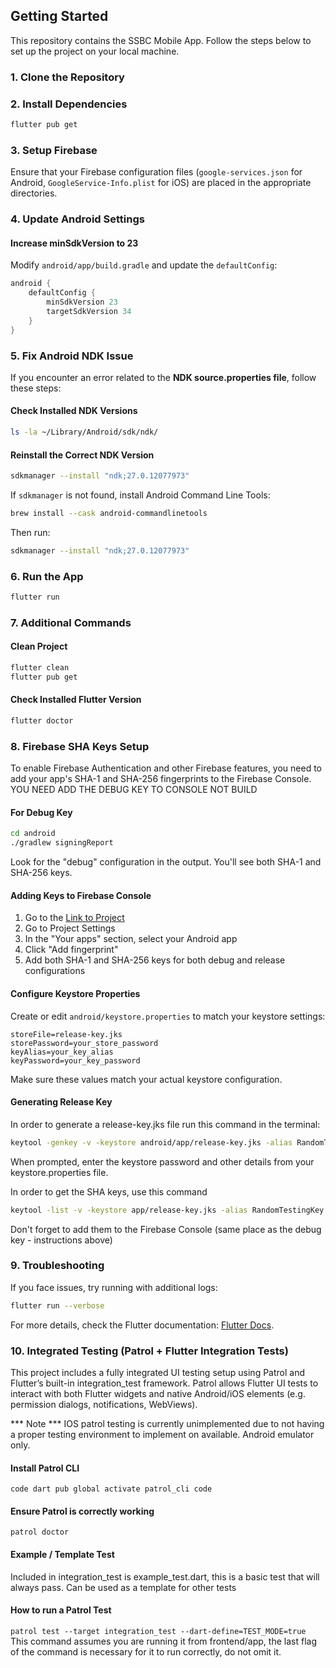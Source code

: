## Getting Started

This repository contains the SSBC Mobile App. Follow the steps below to set up the project on your local machine.

### **1. Clone the Repository**


### **2. Install Dependencies**
```sh
flutter pub get
```

### **3. Setup Firebase**
Ensure that your Firebase configuration files (`google-services.json` for Android, `GoogleService-Info.plist` for iOS) are placed in the appropriate directories.

### **4. Update Android Settings**
#### **Increase minSdkVersion to 23**
Modify `android/app/build.gradle` and update the `defaultConfig`:
```gradle
android {
    defaultConfig {
        minSdkVersion 23
        targetSdkVersion 34
    }
}
```

### **5. Fix Android NDK Issue**
If you encounter an error related to the **NDK source.properties file**, follow these steps:
#### **Check Installed NDK Versions**
```sh
ls -la ~/Library/Android/sdk/ndk/
```
#### **Reinstall the Correct NDK Version**
```sh
sdkmanager --install "ndk;27.0.12077973"
```
If `sdkmanager` is not found, install Android Command Line Tools:
```sh
brew install --cask android-commandlinetools
```
Then run:
```sh
sdkmanager --install "ndk;27.0.12077973"
```

### **6. Run the App**
```sh
flutter run
```

### **7. Additional Commands**
#### **Clean Project**
```sh
flutter clean
flutter pub get
```
#### **Check Installed Flutter Version**
```sh
flutter doctor
```

### **8. Firebase SHA Keys Setup**
To enable Firebase Authentication and other Firebase features, you need to add your app's SHA-1 and SHA-256 fingerprints to the Firebase Console.
YOU NEED ADD THE DEBUG KEY TO CONSOLE NOT BUILD

#### **For Debug Key**
```sh
cd android
./gradlew signingReport
```
Look for the "debug" configuration in the output. You'll see both SHA-1 and SHA-256 keys.


#### **Adding Keys to Firebase Console**
1. Go to the [Link to Project](https://console.firebase.google.com/project/ssbc-9ef2d/settings/general/web:NDkxODllZGItM2ZhMC00YTE2LWIwOTQtNGJiZTM0MzNjMzk2)
3. Go to Project Settings
4. In the "Your apps" section, select your Android app
5. Click "Add fingerprint"
6. Add both SHA-1 and SHA-256 keys for both debug and release configurations

#### **Configure Keystore Properties**
Create or edit `android/keystore.properties` to match your keystore settings:
```properties
storeFile=release-key.jks
storePassword=your_store_password
keyAlias=your_key_alias
keyPassword=your_key_password
```
Make sure these values match your actual keystore configuration.

#### **Generating Release Key**

In order to generate a release-key.jks file run this command in the terminal:

```sh
keytool -genkey -v -keystore android/app/release-key.jks -alias RandomTestingKey -keyalg RSA -keysize 2048 -validity 10000
```
When prompted, enter the keystore password and other details from your keystore.properties file.

In order to get the SHA keys, use this command
```sh
keytool -list -v -keystore app/release-key.jks -alias RandomTestingKey
```
Don't forget to add them to the Firebase Console (same place as the debug key - instructions above)

### **9. Troubleshooting**
If you face issues, try running with additional logs:
```sh
flutter run --verbose
```

For more details, check the Flutter documentation: [Flutter Docs](https://flutter.dev/docs).

### **10. Integrated Testing (Patrol + Flutter Integration Tests)**
This project includes a fully integrated UI testing setup using
Patrol and Flutter’s built-in integration_test framework.
Patrol allows Flutter UI tests to interact with both Flutter widgets
and native Android/iOS elements (e.g. permission dialogs, notifications, WebViews).

*** Note ***
IOS patrol testing is currently unimplemented due to not having a proper testing
environment to implement on available. Android emulator only.

#### Install Patrol CLI
`code dart pub global activate patrol_cli code`

#### Ensure Patrol is correctly working
`patrol doctor`

#### Example / Template Test
Included in integration_test is example_test.dart, this is a basic test that will
always pass. Can be used as a template for other tests

#### How to run a Patrol Test
`patrol test --target integration_test --dart-define=TEST_MODE=true`
This command assumes you are running it from frontend/app, the last flag
of the command is necessary for it to run correctly, do not omit it.
